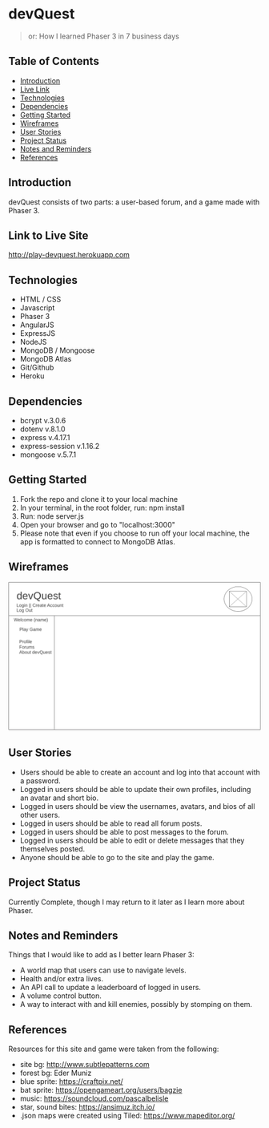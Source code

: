 # devQuest
> or: How I learned Phaser 3 in 7 business days

## Table of Contents
* [Introduction](#introduction)
* [Live Link](#live-link)
* [Technologies](#technologies)
* [Dependencies](#dependencies)
* [Getting Started](#getting-started)
* [Wireframes](#wireframes)
* [User Stories](#user-stories)
* [Project Status](#project-status)
* [Notes and Reminders](#notes-and-reminders)
* [References](#references)

## Introduction
devQuest consists of two parts: a user-based forum, and a game made with Phaser 3.

## Link to Live Site
http://play-devquest.herokuapp.com

## Technologies
* HTML / CSS
* Javascript
* Phaser 3
* AngularJS
* ExpressJS
* NodeJS
* MongoDB / Mongoose
* MongoDB Atlas
* Git/Github
* Heroku

## Dependencies
* bcrypt v.3.0.6
* dotenv v.8.1.0
* express v.4.17.1
* express-session v.1.16.2
* mongoose v.5.7.1

## Getting Started
1. Fork the repo and clone it to your local machine
2. In your terminal, in the root folder, run: npm install
3. Run: node server.js
4. Open your browser and go to "localhost:3000"
5. Please note that even if you choose to run off your local machine, the app is formatted to connect to MongoDB Atlas.

## Wireframes
![Example wireframe](./public/images/wireframe.png)

## User Stories
* Users should be able to create an account and log into that account with a password.
* Logged in users should be able to update their own profiles, including an avatar and short bio.
* Logged in users should be view the usernames, avatars, and bios of all other users.
* Logged in users should be able to read all forum posts.
* Logged in users should be able to post messages to the forum.
* Logged in users should be able to edit or delete messages that they themselves posted.
* Anyone should be able to go to the site and play the game.

## Project Status
Currently Complete, though I may return to it later as I learn more about Phaser.

## Notes and Reminders
Things that I would like to add as I better learn Phaser 3:
* A world map that users can use to navigate levels.
* Health and/or extra lives.
* An API call to update a leaderboard of logged in users.
* A volume control button.
* A way to interact with and kill enemies, possibly by stomping on them.

## References
Resources for this site and game were taken from the following:
* site bg: http://www.subtlepatterns.com
* forest bg: Eder Muniz
* blue sprite: https://craftpix.net/
* bat sprite: https://opengameart.org/users/bagzie
* music: https://soundcloud.com/pascalbelisle
* star, sound bites: https://ansimuz.itch.io/
* .json maps were created using Tiled: https://www.mapeditor.org/
